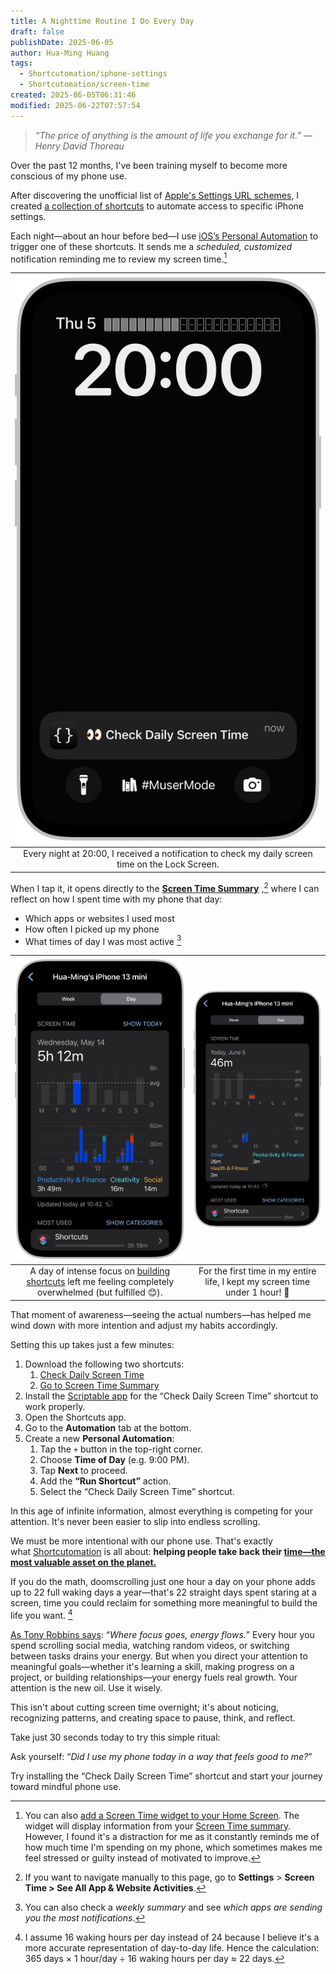 ```yaml
---
title: A Nighttime Routine I Do Every Day
draft: false
publishDate: 2025-06-05
author: Hua-Ming Huang
tags:
  - Shortcutomation/iphone-settings
  - Shortcutomation/screen-time
created: 2025-06-05T06:31:46
modified: 2025-06-22T07:57:54
---
```


> _“The price of anything is the amount of life you exchange for it.” — Henry David Thoreau_

Over the past 12 months, I've been training myself to become more conscious of my phone use.

After discovering the unofficial list of [Apple's Settings URL schemes](https://github.com/FifiTheBulldog/ios-settings-urls/blob/master/settings-urls.md), I created [a collection of shortcuts](https://shortcutomation.com/gallery/iphone-settings) to automate access to specific iPhone settings.

Each night—about an hour before bed—I use [iOS’s Personal Automation](https://support.apple.com/guide/shortcuts/intro-to-personal-automation-apd690170742/ios) to trigger one of these shortcuts. It sends me a _scheduled, customized_ notification reminding me to review my screen time.[^1]

|                                 ![](../_attachments/004%200.PNG)                                  |
| :-----------------------------------------------------------------------------------------------: |
| Every night at 20:00, I received a notification to check my daily screen time on the Lock Screen. |

When I tap it, it opens directly to the [**Screen Time Summary**](https://support.apple.com/guide/iphone/get-started-with-screen-time-iphbfa595995) ,[^2] where I can reflect on how I spent time with my phone that day:

* Which apps or websites I used most
* How often I picked up my phone
* What times of day I was most active [^3]

|                                        ![](../_attachments/e31f4582014b484ada425661df1286e7.PNG)                                         |       ![](../_attachments/af26e322fec959c393779754eb7f43b5.PNG)        |
| :--------------------------------------------------------------------------------------------------------------------------------------------: | :--------------------------------------------------------------------------: |
| A day of intense focus on [building shortcuts](https://shortcutomation.com/gallery) left me feeling completely overwhelmed (but fulfilled 😊). | For the first time in my entire life, I kept my screen time under 1 hour! 🥳 |

That moment of awareness—seeing the actual numbers—has helped me wind down with more intention and adjust my habits accordingly.

Setting this up takes just a few minutes:

1. Download the following two shortcuts:
	1. [Check Daily Screen Time](https://shortcutomation.com/gallery/shared/check-daily-screen-time/)
	2. [Go to Screen Time Summary](https://shortcutomation.com/gallery/iphone-settings/go-to-screen-time-summary/)
2. Install the [Scriptable app](https://scriptable.app/) for the “Check Daily Screen Time” shortcut to work properly.
3. Open the Shortcuts app.
4. Go to the **Automation** tab at the bottom.
5. Create a new **Personal Automation**:
	1. Tap the `+` button in the top-right corner.
	2. Choose **Time of Day** (e.g. 9:00 PM).
	3. Tap **Next** to proceed.
	4. Add the **“Run Shortcut”** action.
	5. Select the “Check Daily Screen Time” shortcut.

In this age of infinite information, almost everything is competing for your attention. It's never been easier to slip into endless scrolling.

We must be more intentional with our phone use. That's exactly what [Shortcutomation](https://shortcutomation.com/) is all about: **helping people take back their [time—the most valuable asset on the planet.](https://paulgraham.com/vb.html)**

If you do the math, doomscrolling just one hour a day on your phone adds up to 22 full waking days a year—that's 22 straight days spent staring at a screen, time you could reclaim for something more meaningful to build the life you want. [^4]

[As Tony Robbins says](https://youtu.be/b8jS86OtgLA): “_Where focus goes, energy flows._” Every hour you spend scrolling social media, watching random videos, or switching between tasks drains your energy. But when you direct your attention to meaningful goals—whether it's learning a skill, making progress on a project, or building relationships—your energy fuels real growth. Your attention is the new oil. Use it wisely.

This isn't about cutting screen time overnight; it's about noticing, recognizing patterns, and creating space to pause, think, and reflect.

Take just 30 seconds today to try this simple ritual:

Ask yourself: “_Did I use my phone today in a way that feels good to me?_”

Try installing the “Check Daily Screen Time” shortcut and start your journey toward mindful phone use.

[^1]: You can also [add a Screen Time widget to your Home Screen](https://support.apple.com/guide/iphone/add-edit-and-remove-widgets-iphb8f1bf206/18.0/ios/18.0#iphefb49b7e0). The widget will display information from your [Screen Time summary](https://support.apple.com/guide/iphone/get-started-with-screen-time-iphbfa595995). However, I found it's a distraction for me as it constantly reminds me of how much time I'm spending on my phone, which sometimes makes me feel stressed or guilty instead of motivated to improve.
[^2]: If you want to navigate manually to this page, go to **Settings** \> **Screen Time \> See All App \& Website Activities**.
[^3]: You can also check a _weekly summary_ and see _which apps are sending you the most notifications_.
[^4]: I assume 16 waking hours per day instead of 24 because I believe it's a more accurate representation of day-to-day life. Hence the calculation: 365 days × 1 hour/day ÷ 16 waking hours per day ≈ 22 days.
